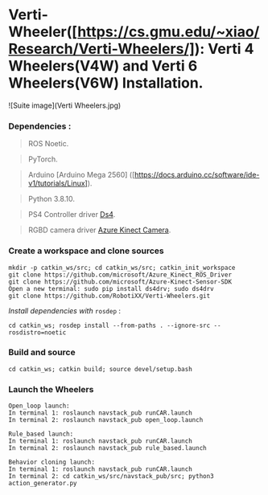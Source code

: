 # Verti-Wheeler([https://cs.gmu.edu/~xiao/Research/Verti-Wheelers/]): Verti 4 Wheelers(V4W) and Verti 6 Wheelers(V6W) Installation.

![Suite image](Verti Wheelers.jpg)

### Dependencies :

> ROS Noetic.

> PyTorch.

> Arduino [Arduino Mega 2560] ([https://docs.arduino.cc/software/ide-v1/tutorials/Linux]).

> Python 3.8.10.

> PS4 Controller driver [Ds4]([http://wiki.ros.org/ds4_driver]).

> RGBD camera driver [Azure Kinect Camera]([https://github.com/microsoft/Azure_Kinect_ROS_Driver]).

### Create a workspace and clone sources

```
mkdir -p catkin_ws/src; cd catkin_ws/src; catkin_init_workspace
git clone https://github.com/microsoft/Azure_Kinect_ROS_Driver
git clone https://github.com/microsoft/Azure-Kinect-Sensor-SDK
Open a new terminal: sudo pip install ds4drv; sudo ds4drv
git clone https://github.com/RobotiXX/Verti-Wheelers.git
```

*Install dependencies with* `rosdep` : 
```
cd catkin_ws; rosdep install --from-paths . --ignore-src --rosdistro=noetic
```

### Build and source

```
cd catkin_ws; catkin build; source devel/setup.bash
```
### Launch the Wheelers

```
Open_loop launch:
In terminal 1: roslaunch navstack_pub runCAR.launch
In terminal 2: roslaunch navstack_pub open_loop.launch

Rule_based launch:
In terminal 1: roslaunch navstack_pub runCAR.launch
In terminal 2: roslaunch navstack_pub rule_based.launch

Behavior cloning launch:
In terminal 1: roslaunch navstack_pub runCAR.launch
In terminal 2: cd catkin_ws/src/navstack_pub/src; python3 action_generator.py



